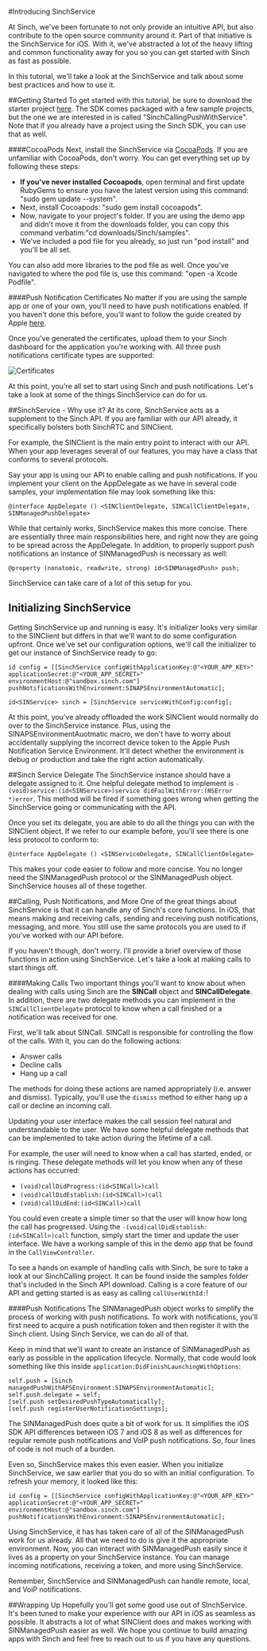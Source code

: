 #Introducing SinchService

At Sinch, we've been fortunate to not only provide an intuitive API, but also contribute to the open source community around it. Part of that initiative is the SinchService for iOS. With it, we've abstracted a lot of the heavy lifting and common functionality away for you so you can get started with Sinch as fast as possible.

In this tutorial, we'll take a look at the SinchService and talk about some best practices and how to use it.

##Getting Started
To get started with this tutorial, be sure to download the starter project [here](https://www.sinch.com/downloads/#downloads-ios). The SDK comes packaged with a few sample projects, but the one we are interested in is called "SinchCallingPushWithService". Note that if you already have a project using the Sinch SDK, you can use that as well. 

####CocoaPods
Next, install the SinchService via [CocoaPods](https://cocoapods.org/). If you are unfamiliar with CocoaPods, don't worry. You can get everything set up by following these steps:

- **If you've never installed Cocoapods**, open terminal and first update RubyGems to ensure you have the latest version using this command: "sudo gem update --system". 
- Next, install Cocoapods: "sudo gem install cocoapods".
- Now, navigate to your project's folder. If you are using the demo app and didn't move it from the downloads folder, you can copy this command verbatim:"cd downloads/Sinch/samples".
- We've included a pod file for you already, so just run "pod install" and you'll be all set.

You can also add more libraries to the pod file as well. Once you've navigated to where the pod file is, use this command: "open -a Xcode Podfile".

####Push Notification Certificates
No matter if you are using the sample app or one of your own, you'll need to have push notifications enabled. If you haven't done this before, you'll want to follow the guide created by Apple [here](https://developer.apple.com/library/ios/documentation/IDEs/Conceptual/AppDistributionGuide/ConfiguringPushNotifications/ConfiguringPushNotifications.html).

Once you've generated the certificates, upload them to your Sinch dashboard for the application you're working with. All three push notifications certificate types are supported:

![Certificates](ssKeys.png)

At this point, you're all set to start using Sinch and push notifications. Let's take a look at some of the things SinchService can do for us.

##SinchService - Why use it?
At its core, SinchService acts as a supplement to the Sinch API. If you are familiar with our API already, it specifically bolsters both SinchRTC and SINClient.

For example, the SINClient is the main entry point to interact with our API. When your app leverages several of our features, you may have a class that conforms to several protocols. 

Say your app is using our API to enable calling and push notifications. If you implement your client on the AppDelegate as we have in several code samples, your implementation file may look something like this:

    @interface AppDelegate () <SINClientDelegate, SINCallClientDelegate, SINManagedPushDelegate>

While that certainly works, SinchService makes this more concise. There are essentially three main responsibilities here, and right now they are going to be spread across the AppDelegate. In addition, to properly support push notifications an instance of SINManagedPush is necessary as well:

    @property (nonatomic, readwrite, strong) id<SINManagedPush> push;

SinchService can take care of a lot of this setup for you.

## Initializing SinchService
Getting SinchService up and running is easy. It's initializer looks very similar to the SINClient but differs in that we'll want to do some configuration upfront. Once we've set our configuration options, we'll call the initializer to get our instance of SinchService ready to go:

    id config = [[SinchService configWithApplicationKey:@"<YOUR_APP_KEY>" applicationSecret:@"<YOUR_APP_SECRET>"                                 environmentHost:@"sandbox.sinch.com"]        pushNotificationsWithEnvironment:SINAPSEnvironmentAutomatic];
    
    id<SINService> sinch = [SinchService serviceWithConfig:config];


At this point, you've already offloaded the work SINClient would normally do over to the SinchService instance. Plus, using the SINAPSEnvironmentAuotmatic macro, we don't have to worry about accidentally supplying the incorrect device token to the Apple Push Notification Service Environment. It'll detect whether the environment is debug or production and take the right action automatically.

##Sinch Service Delegate
The SinchService instance should have a delegate assigned to it. One helpful delegate method to implement is `-(void)service:(id<SINService>)service didFailWithError:(NSError *)error`. This method will be fired if something goes wrong when getting the SinchService going or communicating with the API.

Once you set its delegate, you are able to do all the things you can with the SINClient object. If we refer to our example before, you'll see there is one less protocol to conform to:

    @interface AppDelegate () <SINServiceDelegate, SINCallClientDelegate>

This makes your code easier to follow and more concise. You no longer need the SINManagedPush protocol or the SINManagedPush object. SinchService houses all of these together.

##Calling, Push Notifications, and More
One of the great things about SinchService is that it can handle any of Sinch's core functions. In iOS, that means making and receiving calls, sending and receiving push notifications, messaging, and more. You still use the same protocols you are used to if you've worked with our API before.

If you haven't though, don't worry. I'll provide a brief overview of those functions in action using SinchService. Let's take a look at making calls to start things off.

####Making Calls
Two important things you'll want to know about when dealing with calls using Sinch are the **SINCall** object and **SINCallDelegate**. In addition, there are two delegate methods you can implement in the `SINCallClientDelegate` protocol to know when a call finished or a notification was received for one.

First, we'll talk about SINCall. SINCall is responsible for controlling the flow of the calls. With it, you can do the following actions:

- Answer calls
- Decline calls
- Hang up a call

The methods for doing these actions are named appropriately (i.e. answer and dismiss). Typically, you'll use the `dismiss` method to either hang up a call or decline an incoming call. 

Updating your user interface makes the call session feel natural and understandable to the user. We have some helpful delegate methods that can be implemented to take action during the lifetime of a call.

For example, the user will need to know when a call has started, ended, or is ringing. These delegate methods will let you know when any of these actions has occurred:

- `(void)callDidProgress:(id<SINCall>)call`
- `(void)callDidEstablish:(id<SINCall>)call`
- `(void)callDidEnd:(id<SINCall>)call`

You could even create a simple timer so that the user will know how long the call has progressed. Using the `-(void)callDidEstablish:(id<SINCall>)call` function, simply start the timer and update the user interface. We have a working sample of this in the demo app that be found in the `CallViewController`.

To see a hands on example of handling calls with Sinch, be sure to take a look at our SinchCalling project. It can be found inside the samples folder that's included in the Sinch API download. Calling is a core feature of our API and getting started is as easy as calling `callUserWithId:`!

####Push Notifications
The SINManagedPush object works to simplify the process of working with push notifications. To work with notifications, you'll first need to acquire a push notification token and then register it with the Sinch client. Using Sinch Service, we can do all of that.

Keep in mind that we'll want to create an instance of SINManagedPush as early as possible in the application lifecycle. Normally, that code would look something like this  inside `application:DidFinishLaunchingWithOptions`:

    self.push = [Sinch managedPushWithAPSEnvironment:SINAPSEnvironmentAutomatic];
    self.push.delegate = self;
    [self.push setDesiredPushTypeAutomatically];
    [self.push registerUserNotificationSettings];

The SINManagedPush does quite a bit of work for us. It simplifies the iOS SDK API differences between iOS 7 and iOS 8 as well as differences for regular remote push notifications and VoIP push notifications. So, four lines of code is not much of a burden.

Even so, SinchService makes this even easier. When you initialize SinchService, we saw earlier that you do so with an initial configuration. To refresh your memory, it looked like this:

    id config = [[SinchService configWithApplicationKey:@"<YOUR_APP_KEY>" applicationSecret:@"<YOUR_APP_SECRET>"                                 environmentHost:@"sandbox.sinch.com"]        pushNotificationsWithEnvironment:SINAPSEnvironmentAutomatic];

Using SinchService, it has has taken care of all of the SINManagedPush work for us already. All that we need to do is give it the appropriate environment. Now, you can interact with SINManagedPush easily since it lives as a property on your SinchService instance. You can manage incoming notifications, receiving a token, and more using SinchService.

Remember, SinchService and SINManagedPush can handle remote, local, and VoiP notifications.


##Wrapping Up
Hopefully you'll get some good use out of SInchService. It's been tuned to make your experience with our API in iOS as seamless as possible. It abstracts a lot of what SINClient does and makes working with SINManagedPush easier as well. We hope you continue to build amazing apps with Sinch and feel free to reach out to us if you have any questions.
